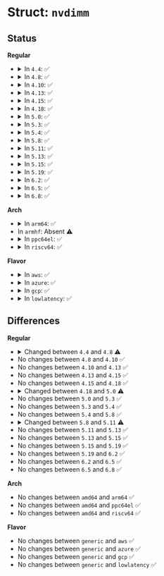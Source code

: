 # Struct: <code>nvdimm</code>

## Status
<b>Regular</b>
<ul>
<li>
<details>
<summary>In <code>4.4</code>: ✅</summary>

```c
struct nvdimm {
    long unsigned int flags;
    void *provider_data;
    long unsigned int *dsm_mask;
    struct device dev;
    atomic_t busy;
    int id;
};
```
</details>
</li>
<li>
<details>
<summary>In <code>4.8</code>: ✅</summary>

```c
struct nvdimm {
    long unsigned int flags;
    void *provider_data;
    long unsigned int cmd_mask;
    struct device dev;
    atomic_t busy;
    int id;
    int num_flush;
    struct resource *flush_wpq;
};
```
</details>
</li>
<li>
<details>
<summary>In <code>4.10</code>: ✅</summary>

```c
struct nvdimm {
    long unsigned int flags;
    void *provider_data;
    long unsigned int cmd_mask;
    struct device dev;
    atomic_t busy;
    int id;
    int num_flush;
    struct resource *flush_wpq;
};
```
</details>
</li>
<li>
<details>
<summary>In <code>4.13</code>: ✅</summary>

```c
struct nvdimm {
    long unsigned int flags;
    void *provider_data;
    long unsigned int cmd_mask;
    struct device dev;
    atomic_t busy;
    int id;
    int num_flush;
    struct resource *flush_wpq;
};
```
</details>
</li>
<li>
<details>
<summary>In <code>4.15</code>: ✅</summary>

```c
struct nvdimm {
    long unsigned int flags;
    void *provider_data;
    long unsigned int cmd_mask;
    struct device dev;
    atomic_t busy;
    int id;
    int num_flush;
    struct resource *flush_wpq;
};
```
</details>
</li>
<li>
<details>
<summary>In <code>4.18</code>: ✅</summary>

```c
struct nvdimm {
    long unsigned int flags;
    void *provider_data;
    long unsigned int cmd_mask;
    struct device dev;
    atomic_t busy;
    int id;
    int num_flush;
    struct resource *flush_wpq;
};
```
</details>
</li>
<li>
<details>
<summary>In <code>5.0</code>: ✅</summary>

```c
struct nvdimm {
    long unsigned int flags;
    void *provider_data;
    long unsigned int cmd_mask;
    struct device dev;
    atomic_t busy;
    int id;
    int num_flush;
    struct resource *flush_wpq;
    const char *dimm_id;
    struct (anon) sec;
    struct delayed_work dwork;
};
```
</details>
</li>
<li>
<details>
<summary>In <code>5.3</code>: ✅</summary>

```c
struct nvdimm {
    long unsigned int flags;
    void *provider_data;
    long unsigned int cmd_mask;
    struct device dev;
    atomic_t busy;
    int id;
    int num_flush;
    struct resource *flush_wpq;
    const char *dimm_id;
    struct (anon) sec;
    struct delayed_work dwork;
};
```
</details>
</li>
<li>
<details>
<summary>In <code>5.4</code>: ✅</summary>

```c
struct nvdimm {
    long unsigned int flags;
    void *provider_data;
    long unsigned int cmd_mask;
    struct device dev;
    atomic_t busy;
    int id;
    int num_flush;
    struct resource *flush_wpq;
    const char *dimm_id;
    struct (anon) sec;
    struct delayed_work dwork;
};
```
</details>
</li>
<li>
<details>
<summary>In <code>5.8</code>: ✅</summary>

```c
struct nvdimm {
    long unsigned int flags;
    void *provider_data;
    long unsigned int cmd_mask;
    struct device dev;
    atomic_t busy;
    int id;
    int num_flush;
    struct resource *flush_wpq;
    const char *dimm_id;
    struct (anon) sec;
    struct delayed_work dwork;
};
```
</details>
</li>
<li>
<details>
<summary>In <code>5.11</code>: ✅</summary>

```c
struct nvdimm {
    long unsigned int flags;
    void *provider_data;
    long unsigned int cmd_mask;
    struct device dev;
    atomic_t busy;
    int id;
    int num_flush;
    struct resource *flush_wpq;
    const char *dimm_id;
    struct (anon) sec;
    struct delayed_work dwork;
    const struct nvdimm_fw_ops *fw_ops;
};
```
</details>
</li>
<li>
<details>
<summary>In <code>5.13</code>: ✅</summary>

```c
struct nvdimm {
    long unsigned int flags;
    void *provider_data;
    long unsigned int cmd_mask;
    struct device dev;
    atomic_t busy;
    int id;
    int num_flush;
    struct resource *flush_wpq;
    const char *dimm_id;
    struct (anon) sec;
    struct delayed_work dwork;
    const struct nvdimm_fw_ops *fw_ops;
};
```
</details>
</li>
<li>
<details>
<summary>In <code>5.15</code>: ✅</summary>

```c
struct nvdimm {
    long unsigned int flags;
    void *provider_data;
    long unsigned int cmd_mask;
    struct device dev;
    atomic_t busy;
    int id;
    int num_flush;
    struct resource *flush_wpq;
    const char *dimm_id;
    struct (anon) sec;
    struct delayed_work dwork;
    const struct nvdimm_fw_ops *fw_ops;
};
```
</details>
</li>
<li>
<details>
<summary>In <code>5.19</code>: ✅</summary>

```c
struct nvdimm {
    long unsigned int flags;
    void *provider_data;
    long unsigned int cmd_mask;
    struct device dev;
    atomic_t busy;
    int id;
    int num_flush;
    struct resource *flush_wpq;
    const char *dimm_id;
    struct (anon) sec;
    struct delayed_work dwork;
    const struct nvdimm_fw_ops *fw_ops;
};
```
</details>
</li>
<li>
<details>
<summary>In <code>6.2</code>: ✅</summary>

```c
struct nvdimm {
    long unsigned int flags;
    void *provider_data;
    long unsigned int cmd_mask;
    struct device dev;
    atomic_t busy;
    int id;
    int num_flush;
    struct resource *flush_wpq;
    const char *dimm_id;
    struct (anon) sec;
    struct delayed_work dwork;
    const struct nvdimm_fw_ops *fw_ops;
};
```
</details>
</li>
<li>
<details>
<summary>In <code>6.5</code>: ✅</summary>

```c
struct nvdimm {
    long unsigned int flags;
    void *provider_data;
    long unsigned int cmd_mask;
    struct device dev;
    atomic_t busy;
    int id;
    int num_flush;
    struct resource *flush_wpq;
    const char *dimm_id;
    struct (anon) sec;
    struct delayed_work dwork;
    const struct nvdimm_fw_ops *fw_ops;
};
```
</details>
</li>
<li>
<details>
<summary>In <code>6.8</code>: ✅</summary>

```c
struct nvdimm {
    long unsigned int flags;
    void *provider_data;
    long unsigned int cmd_mask;
    struct device dev;
    atomic_t busy;
    int id;
    int num_flush;
    struct resource *flush_wpq;
    const char *dimm_id;
    struct (anon) sec;
    struct delayed_work dwork;
    const struct nvdimm_fw_ops *fw_ops;
};
```
</details>
</li>
</ul>
<b>Arch</b>
<ul>
<li>
<details>
<summary>In <code>arm64</code>: ✅</summary>

```c
struct nvdimm {
    long unsigned int flags;
    void *provider_data;
    long unsigned int cmd_mask;
    struct device dev;
    atomic_t busy;
    int id;
    int num_flush;
    struct resource *flush_wpq;
    const char *dimm_id;
    struct (anon) sec;
    struct delayed_work dwork;
};
```
</details>
</li>
<li>
In <code>armhf</code>: Absent ⚠️
</li>
<li>
<details>
<summary>In <code>ppc64el</code>: ✅</summary>

```c
struct nvdimm {
    long unsigned int flags;
    void *provider_data;
    long unsigned int cmd_mask;
    struct device dev;
    atomic_t busy;
    int id;
    int num_flush;
    struct resource *flush_wpq;
    const char *dimm_id;
    struct (anon) sec;
    struct delayed_work dwork;
};
```
</details>
</li>
<li>
<details>
<summary>In <code>riscv64</code>: ✅</summary>

```c
struct nvdimm {
    long unsigned int flags;
    void *provider_data;
    long unsigned int cmd_mask;
    struct device dev;
    atomic_t busy;
    int id;
    int num_flush;
    struct resource *flush_wpq;
    const char *dimm_id;
    struct (anon) sec;
    struct delayed_work dwork;
};
```
</details>
</li>
</ul>
<b>Flavor</b>
<ul>
<li>
<details>
<summary>In <code>aws</code>: ✅</summary>

```c
struct nvdimm {
    long unsigned int flags;
    void *provider_data;
    long unsigned int cmd_mask;
    struct device dev;
    atomic_t busy;
    int id;
    int num_flush;
    struct resource *flush_wpq;
    const char *dimm_id;
    struct (anon) sec;
    struct delayed_work dwork;
};
```
</details>
</li>
<li>
<details>
<summary>In <code>azure</code>: ✅</summary>

```c
struct nvdimm {
    long unsigned int flags;
    void *provider_data;
    long unsigned int cmd_mask;
    struct device dev;
    atomic_t busy;
    int id;
    int num_flush;
    struct resource *flush_wpq;
    const char *dimm_id;
    struct (anon) sec;
    struct delayed_work dwork;
};
```
</details>
</li>
<li>
<details>
<summary>In <code>gcp</code>: ✅</summary>

```c
struct nvdimm {
    long unsigned int flags;
    void *provider_data;
    long unsigned int cmd_mask;
    struct device dev;
    atomic_t busy;
    int id;
    int num_flush;
    struct resource *flush_wpq;
    const char *dimm_id;
    struct (anon) sec;
    struct delayed_work dwork;
};
```
</details>
</li>
<li>
<details>
<summary>In <code>lowlatency</code>: ✅</summary>

```c
struct nvdimm {
    long unsigned int flags;
    void *provider_data;
    long unsigned int cmd_mask;
    struct device dev;
    atomic_t busy;
    int id;
    int num_flush;
    struct resource *flush_wpq;
    const char *dimm_id;
    struct (anon) sec;
    struct delayed_work dwork;
};
```
</details>
</li>
</ul>

## Differences
<b>Regular</b>
<ul>
<li>
<details>
<summary>Changed between <code>4.4</code> and <code>4.8</code> ⚠️</summary>
<ul>
<li>
<b>Field added. </b>
<code>long unsigned int cmd_mask</code>
</li>
<li>
<b>Field added. </b>
<code>int num_flush</code>
</li>
<li>
<b>Field added. </b>
<code>struct resource *flush_wpq</code>
</li>
<li>
<b>Field removed. </b>
<code>long unsigned int *dsm_mask</code>
</li>
</ul>
</details>
</li>
<li>
No changes between <code>4.8</code> and <code>4.10</code> ✅
</li>
<li>
No changes between <code>4.10</code> and <code>4.13</code> ✅
</li>
<li>
No changes between <code>4.13</code> and <code>4.15</code> ✅
</li>
<li>
No changes between <code>4.15</code> and <code>4.18</code> ✅
</li>
<li>
<details>
<summary>Changed between <code>4.18</code> and <code>5.0</code> ⚠️</summary>
<ul>
<li>
<b>Field added. </b>
<code>const char *dimm_id</code>
</li>
<li>
<b>Field added. </b>
<code>struct (anon) sec</code>
</li>
<li>
<b>Field added. </b>
<code>struct delayed_work dwork</code>
</li>
</ul>
</details>
</li>
<li>
No changes between <code>5.0</code> and <code>5.3</code> ✅
</li>
<li>
No changes between <code>5.3</code> and <code>5.4</code> ✅
</li>
<li>
No changes between <code>5.4</code> and <code>5.8</code> ✅
</li>
<li>
<details>
<summary>Changed between <code>5.8</code> and <code>5.11</code> ⚠️</summary>
<ul>
<li>
<b>Field added. </b>
<code>const struct nvdimm_fw_ops *fw_ops</code>
</li>
</ul>
</details>
</li>
<li>
No changes between <code>5.11</code> and <code>5.13</code> ✅
</li>
<li>
No changes between <code>5.13</code> and <code>5.15</code> ✅
</li>
<li>
No changes between <code>5.15</code> and <code>5.19</code> ✅
</li>
<li>
No changes between <code>5.19</code> and <code>6.2</code> ✅
</li>
<li>
No changes between <code>6.2</code> and <code>6.5</code> ✅
</li>
<li>
No changes between <code>6.5</code> and <code>6.8</code> ✅
</li>
</ul>
<b>Arch</b>
<ul>
<li>
No changes between <code>amd64</code> and <code>arm64</code> ✅
</li>
<li>
No changes between <code>amd64</code> and <code>ppc64el</code> ✅
</li>
<li>
No changes between <code>amd64</code> and <code>riscv64</code> ✅
</li>
</ul>
<b>Flavor</b>
<ul>
<li>
No changes between <code>generic</code> and <code>aws</code> ✅
</li>
<li>
No changes between <code>generic</code> and <code>azure</code> ✅
</li>
<li>
No changes between <code>generic</code> and <code>gcp</code> ✅
</li>
<li>
No changes between <code>generic</code> and <code>lowlatency</code> ✅
</li>
</ul>
